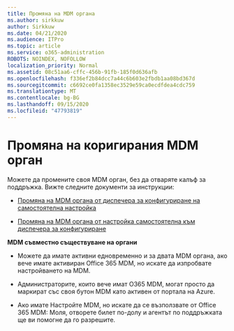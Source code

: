 ```yaml
---
title: Промяна на MDM органа
ms.author: sirkkuw
author: Sirkkuw
ms.date: 04/21/2020
ms.audience: ITPro
ms.topic: article
ms.service: o365-administration
ROBOTS: NOINDEX, NOFOLLOW
localization_priority: Normal
ms.assetid: 08c51aa6-cffc-456b-91fb-185f0d636afb
ms.openlocfilehash: f336ef2b84dcc7a44c6b603e2fbdb1aa08bd367d
ms.sourcegitcommit: c6692ce0fa1358ec3529e59ca0ecdfdea4cdc759
ms.translationtype: MT
ms.contentlocale: bg-BG
ms.lasthandoff: 09/15/2020
ms.locfileid: "47793819"
---
```

# <a name="change-intune-mdm-authority"></a>Промяна на коригирания MDM орган

Можете да промените своя MDM орган, без да отваряте калъф за поддръжка. Вижте следните документи за инструкции:
  
- [Промяна на MDM органа от диспечера за конфигуриране на самостоятелна настройка](https://docs.microsoft.com/configmgr/mdm/deploy-use/migrate-change-mdm-authority)
    
- [Промяна на MDM органа от настройка самостоятелна към диспечера за конфигуриране](https://docs.microsoft.com/configmgr/mdm/deploy-use/change-mdm-authority)
    
 **MDM съвместно съществуване на органи**
  
- Можете да имате активни едновременно и за двата MDM органа, ако вече имате активиран Office 365 MDM, но искате да изпробвате настройването на MDM.
    
- Администраторите, които вече имат O365 MDM, могат просто да маркират със своя бутон MDM като активен от портала на Azure.
    
- Ако имате Настройте MDM, но искате да се възползвате от Office 365 MDM: Моля, отворете билет по-долу и агентът по поддръжката ще ви помогне да го разрешите.
    

